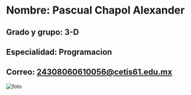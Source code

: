 # Nombre: Pascual Chapol Alexander 
## Grado y grupo: 3-D 
## Especialidad: Programacion 
## Correo: 24308060610056@cetis61.edu.mx
![foto](https://github.com/user-attachments/assets/f5eebbf4-8a5b-426a-81b9-77654e88bd01)
